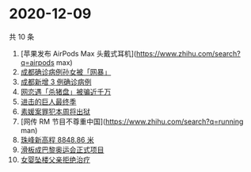 # 2020-12-09

共 10 条

<!-- BEGIN -->
<!-- 最后更新时间 Wed Dec 09 2020 05:04:15 GMT+0800 (CST) -->
1. [苹果发布 AirPods Max 头戴式耳机](https://www.zhihu.com/search?q=airpods max)
1. [成都确诊病例孙女被「网暴」](https://www.zhihu.com/search?q=成都孙女)
1. [成都新增 3 例确诊病例](https://www.zhihu.com/search?q=成都新增)
1. [网恋遇「杀猪盘」被骗近千万](https://www.zhihu.com/search?q=杀猪盘)
1. [进击的巨人最终季](https://www.zhihu.com/search?q=进击的巨人最终季)
1. [素媛案罪犯本周将出狱](https://www.zhihu.com/search?q=素媛案)
1. [网传 RM 节目不尊重中国](https://www.zhihu.com/search?q=running man)
1. [珠峰新高程 8848.86 米](https://www.zhihu.com/search?q=珠峰)
1. [滑板成巴黎奥运会正式项目](https://www.zhihu.com/search?q=滑板巴黎奥运会)
1. [女婴坠楼父亲拒绝治疗](https://www.zhihu.com/search?q=女婴坠楼)
<!-- END -->
